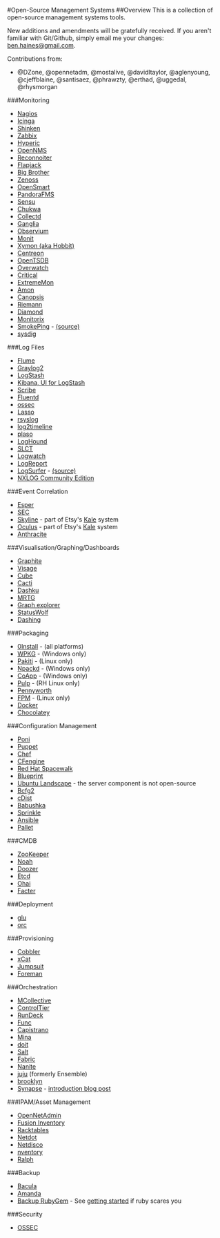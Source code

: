 #Open-Source Management Systems
##Overview
This is a collection of open-source management systems tools.

New additions and amendments will be gratefully received. If you aren't familiar with Git/Github, simply email me your changes: ben.haines@gmail.com.

Contributions from:

* @DZone, @opennetadm, @mostalive, @davidltaylor, @aglenyoung, @cjeffblaine, @santisaez, @phrawzty, @erthad, @uggedal, @rhysmorgan

###Monitoring
* [Nagios](http://www.nagios.org)
* [Icinga](http://www.icinga.org)
* [Shinken](http://www.shinken-monitoring.org)
* [Zabbix](http://www.zabbix.com)
* [Hyperic](http://www.hyperic.com)
* [OpenNMS](http://www.opennms.org)
* [Reconnoiter](http://labs.omniti.com/labs/reconnoiter)
* [Flapjack](http://flapjack-project.com/)
* [Big Brother](http://bb4.com/)
* [Zenoss](http://www.zenoss.com)
* [OpenSmart](http://opensmart.sourceforge.net)
* [PandoraFMS](http://pandorafms.org)
* [Sensu](http://www.sonian.com/cloud-monitoring-sensu/)
* [Chukwa](http://incubator.apache.org/chukwa/)
* [Collectd](http://collectd.org)
* [Ganglia](http://ganglia.sourceforge.net)
* [Observium](http://www.observium.org/wiki/Main_Page)
* [Monit](http://mmonit.com/monit/)
* [Xymon (aka Hobbit)](http://xymon.sourceforge.net/)
* [Centreon](http://www.centreon.com/)
* [OpenTSDB](http://opentsdb.net/)
* [Overwatch](https://github.com/danryan/overwatch)
* [Critical](https://github.com/danielsdeleo/critical)
* [ExtremeMon](https://extremon.org/)
* [Amon](https://github.com/martinrusev/amon)
* [Canopsis](http://www.canopsis.org/)
* [Riemann](http://aphyr.github.com/riemann/)
* [Diamond](http://opensource.brightcove.com/project/diamond)
* [Monitorix](http://www.monitorix.org/)
* [SmokePing](http://oss.oetiker.ch/smokeping/) - [(source)](https://github.com/oetiker/SmokePing)
* [sysdig](http://www.sysdig.org/)

###Log Files
* [Flume](https://cwiki.apache.org/FLUME/)
* [Graylog2](http://graylog2.org)
* [LogStash](http://logstash.net/)
* [Kibana, UI for LogStash](http://kibana.org/)
* [Scribe](https://github.com/facebook/scribe)
* [Fluentd](http://fluentd.org/)
* [ossec](http://www.ossec.net/)
* [Lasso](http://sourceforge.net/projects/lassolog/)
* [rsyslog](http://www.rsyslog.com/)
* [log2timeline](https://code.google.com/p/log2timeline/)
* [plaso](http://log2timeline.kiddaland.net/)
* [LogHound](http://ristov.users.sourceforge.net/loghound/)
* [SLCT](http://ristov.users.sourceforge.net/slct/)
* [Logwatch](http://sourceforge.net/projects/logwatch/)
* [LogReport](http://www.logreport.org/)
* [LogSurfer](http://www.crypt.gen.nz/logsurfer/) - [(source)](http://sourceforge.net/projects/logsurfer/)
* [NXLOG Community Edition](http://nxlog-ce.sourceforge.net/)

###Event Correlation
* [Esper](http://esper.codehaus.org/)
* [SEC](http://simple-evcorr.sourceforge.net/)
* [Skyline](https://github.com/etsy/skyline) - part of Etsy's [Kale](http://codeascraft.com/2013/06/11/introducing-kale/) system
* [Oculus](https://github.com/etsy/oculus) - part of Etsy's [Kale](http://codeascraft.com/2013/06/11/introducing-kale/) system
* [Anthracite](https://github.com/Dieterbe/anthracite)

###Visualisation/Graphing/Dashboards
* [Graphite](http://graphite.wikidot.com)
* [Visage](https://github.com/auxesis/visage)
* [Cube](http://square.github.com/cube/)
* [Cacti](http://www.cacti.net/)
* [Dashku](https://github.com/Anephenix/dashku)
* [MRTG](http://oss.oetiker.ch/mrtg/)
* [Graph explorer](https://github.com/vimeo/graph-explorer)
* [StatusWolf](https://github.com/box/StatusWolf)
* [Dashing](http://shopify.github.io/dashing/)

###Packaging
* [0Install](http://0install.net/) - (all platforms)
* [WPKG](http://wpkg.org) - (Windows only)
* [Pakiti](http://pakiti.sourceforge.net) - (Linux only)
* [Npackd](http://code.google.com/p/windows-package-manager/) - (Windows only)
* [CoApp](http://coapp.org/) - (Windows only)
* [Pulp](http://pulpproject.org/) - (RH Linux only)
* [Pennyworth](https://github.com/heavywater/pennyworth)
* [FPM](https://github.com/jordansissel/fpm) - (Linux only)
* [Docker](https://github.com/dotcloud/docker)
* [Chocolatey](https://chocolatey.org/)

###Configuration Management
* [Poni](http://melor.github.com/poni/index.html)
* [Puppet](http://puppetlabs.com)
* [Chef](http://www.opscode.com/chef/)
* [CFengine](http://www.cfengine.com)
* [Red Hat Spacewalk](http://spacewalk.redhat.com)
* [Blueprint](http://devstructure.com/)
* [Ubuntu Landscape](http://www.canonical.com/enterprise-services/ubuntu-advantage/landscape) - the server component is not open-source
* [Bcfg2](http://trac.mcs.anl.gov/projects/bcfg2)
* [cDist](https://github.com/telmich/cdist)
* [Babushka](http://babushka.me/)
* [Sprinkle](https://github.com/crafterm/sprinkle)
* [Ansible](http://ansible.github.com/)
* [Pallet](http://palletops.com/)

###CMDB
* [ZooKeeper](http://zookeeper.apache.org)
* [Noah](https://github.com/lusis/Noah)
* [Doozer](https://github.com/ha/doozerd)
* [Etcd](https://github.com/coreos/etcd)
* [Ohai](http://wiki.opscode.com/display/chef/Ohai)
* [Facter](http://puppetlabs.com/puppet/related-projects/facter/)

###Deployment
* [glu](https://github.com/linkedin/glu)
* [orc](https://github.com/youdevise/orc)

###Provisioning
* [Cobbler](http://cobbler.github.com)
* [xCat](http://xcat.sourceforge.net)
* [Jumpsuit](http://jumpsuit.sysadmin.org.uk/)
* [Foreman](http://theforeman.org/)

###Orchestration
* [MCollective](http://docs.puppetlabs.com/mcollective/)
* [ControlTier](http://doc36.controltier.org/wiki/Main_Page)
* [RunDeck](http://rundeck.org)
* [Func](https://fedorahosted.org/func/)
* [Capistrano](http://en.wikipedia.org/wiki/Capistrano)
* [Mina](http://nadarei.co/mina/)
* [doit](https://github.com/DAddYE/do)
* [Salt](http://saltstack.org/)
* [Fabric](http://fabfile.org)
* [Nanite](https://github.com/ezmobius/nanite)
* [juju](https://juju.ubuntu.com/) (formerly Ensemble)
* [brooklyn](http://brooklyn.io)
* [Synapse](http://comodit.github.com/synapse-agent/) - [introduction blog post](http://www.comodit.com/2012/09/10/synapse---an-open-source-solution-to-remotely-manage-a-large-number-of-hosts/)

###IPAM/Asset Management
* [OpenNetAdmin](http://opennetadmin.com)
* [Fusion Inventory](http://www.fusioninventory.org)
* [Racktables](http://racktables.org/)
* [Netdot](https://osl.uoregon.edu/redmine/projects/netdot)
* [Netdisco](http://www.netdisco.org/)
* [nventory](http://sourceforge.net/apps/trac/nventory)
* [Ralph](http://ralph.allegrogroup.com/)

###Backup
* [Bacula](http://www.bacula.org/)
* [Amanda](http://www.amanda.org/)
* [Backup RubyGem](https://github.com/meskyanichi/backup) - See [getting started](https://github.com/meskyanichi/backup/wiki/Getting-Started) if ruby scares you

###Security
* [OSSEC](http://www.ossec.net/)

